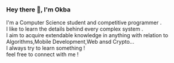 ### Hey there 👋, I'm Okba
I'm a Computer Science student and competitive programmer .</br>
I like to learn the details behind every complex system .</br>
I aim to acquire extendable knowledge in anything with relation to Algorithms,Mobile Development,Web ansd Crypto...</br>
I always try to learn something  !</br>
feel free to connect with me !</br>

<!--
**OkbaHamdi/OkbaHamdi** is a ✨ _special_ ✨ repository because its `README.md` (this file) appears on your GitHub profile.

Here are some ideas to get you started:

- 🔭 I’m currently working on ...
- 🌱 I’m currently learning ...
- 👯 I’m looking to collaborate on ...
- 🤔 I’m looking for help with ...
- 💬 Ask me about ...
- 📫 How to reach me: ...
- 😄 Pronouns: ...
- ⚡ Fun fact: ...
-->
